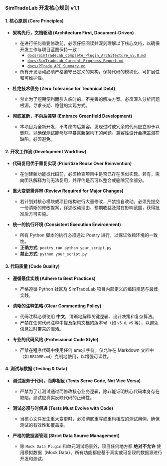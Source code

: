 ### **SimTradeLab 开发核心规则 v1.1**

#### **1. 核心原则 (Core Principles)**

*   **架构先行，文档驱动 (Architecture First, Document-Driven)**
    *   在进行任何重要修改前，必须仔细阅读并深刻理解以下核心文档，以确保开发工作与项目蓝图保持一致：
        *   [`docs/SimTradeLab_Complete_Plugin_Architecture_v5.0.md`](docs/SimTradeLab_Complete_Plugin_Architecture_v5.0.md)
        *   [`docs/SimTradeLab_Current_Progress_Report.md`](docs/SimTradeLab_Current_Progress_Report.md)
        *   [`docs/PTrade_API_Summary.md`](docs/PTrade_API_Summary.md)
    *   所有开发活动必须严格遵守已定义的架构，保持代码的模块化、可扩展性和可维护性。

*   **杜绝技术债务 (Zero Tolerance for Technical Debt)**
    *   禁止为了短期便利而引入临时的、不完善的解决方案。必须深入分析问题根源，寻求长期、稳健的实现方式。

*   **彻底革新，不向后兼容 (Embrace Greenfield Development)**
    *   本项目为全新开发，不考虑向后兼容。发现过时或冗余的代码应立即予以删除，以确保测试能够尽早暴露新架构下的问题。兼容性设计会掩盖潜在缺陷，必须避免。

#### **2. 开发工作流 (Development Workflow)**

*   **代码复用优于重复实现 (Prioritize Reuse Over Reinvention)**
    *   在创建新功能或代码前，必须检查项目中是否已存在类似实现。若有，需向团队解释为何无法复用，并评估是否可以整合或删除冗余部分。

*   **重大变更需评审 (Review Required for Major Changes)**
    *   若计划对核心模块或项目结构进行大量修改，严禁擅自改动。必须先提交一份清晰的修改提案，详述改动理由、预期收益及潜在影响范围，获得批准后方可实施。

*   **统一的执行环境 (Consistent Execution Environment)**
    *   所有 Python 脚本的执行必须通过 Poetry 进行，以保证依赖环境的一致性。
    *   **正确方式**: `poetry run python your_script.py`
    *   **禁止方式**: `python your_script.py`

#### **3. 代码质量 (Code Quality)**

*   **遵循最佳实践 (Adhere to Best Practices)**
    *   严格遵循 Python 社区及 SimTradeLab 项目内部定义的编码规范与最佳实践。

*   **清晰的注释策略 (Clear Commenting Policy)**
    *   代码注释必须使用 **中文**，清晰地解释关键逻辑、设计决策和复杂算法。
    *   严禁在任何代码注释中提及架构文档的版本号（如 `v5.0`, `v5` 等），以避免信息过时带来的混淆。

*   **专业的代码风格 (Professional Code Style)**
    *   严禁在程序代码中使用任何 emoji 字符。仅允许在 Markdown 文档中（如 `README.md`）克制地使用，以增强可读性。

#### **4. 测试与数据 (Testing & Data)**

*   **测试服务于代码，而非相反 (Tests Serve Code, Not Vice Versa)**
    *   严禁为了让测试通过而修改核心业务逻辑，除非能证明核心代码本身存在缺陷。测试应真实反映代码的正确性。

*   **测试必须与时俱进 (Tests Must Evolve with Code)**
    *   当核心文件发生重大变更时，必须彻底重写或重构相应的测试用例，确保测试的有效性和覆盖率。

*   **严格的数据源管理 (Strict Data Source Management)**
    *   除 `Mock Data Plugin` 和单元测试场景外，项目任何地方都 **绝对不允许** 使用模拟数据（Mock Data）。所有功能都应基于真实或可复现的数据源进行开发和测试。
